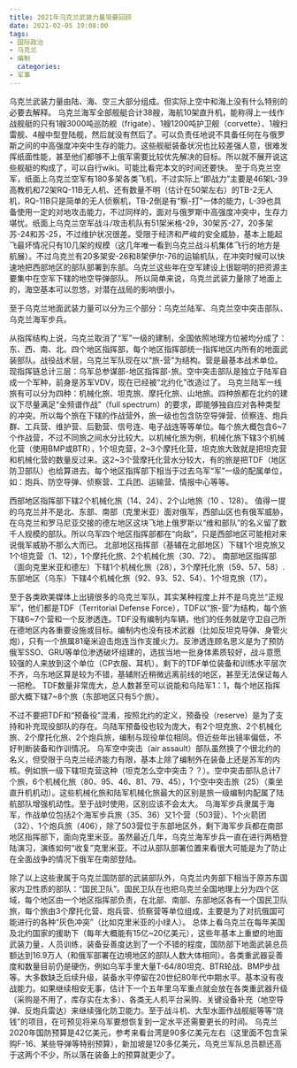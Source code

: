 ```yaml
---
title: 2021年乌克兰武装力量简要回顾
date: 2021-02-05 19:08:00
tags:
- 国际政治
- 乌克兰
- 编制
  categories:
- 军事
---
```

  乌克兰武装力量由陆、海、空三大部分组成。但实际上空中和海上没有什么特别的必要去解释。
乌克兰海军全部舰艇合计38艘，海航10架直升机，能称得上一线作战舰艇的只有1艘3000吨巡防舰（frigate）、1艘1200吨护卫舰（corvette）、1艘扫雷舰、4艘中型登陆舰，然后就没有然后了。可以负责任地说不具备任何在与俄罗斯之间的中高强度冲突中生存的能力。这些舰艇装备状况也比较差强人意，很难发挥纸面性能，甚至他们都够不上俄军需要比较优先解决的目标。所以就不展开说这些舰艇的构成了，可以自行wiki。可能比看完本文的时间还要快。
至于乌克兰空军，纸面上乌克兰空军有180多架各类飞机，不过实际上“即战力”主要是46架L-39高教机和72架RQ-11B无人机、还有数量不明（估计在50架左右）的TB-2无人机，RQ-11B只是简单的无人侦察机，TB-2倒是有“察-打”一体的能力，L-39也具备使用一定的对地攻击能力，不过同样的，面对与俄罗斯中高强度冲突中，生存力堪忧。纸面上乌克兰空军战斗/攻击机队有51架米格-29，30架苏-27，20多架苏-24和苏-25，不过维护状况很差。受限于经济和严峻的安全威胁，基本上能起飞最坏情况只有10几架的规模（这几年唯一看到乌克兰战斗机集体飞行的地方是航展）。不过乌克兰有20多架安-26和8架伊尔-76的运输机队，在冲突时候可以快速地把西部地区的部队部署到东部。乌克兰这些年在空军建设上很聪明的把资源主要集中在空军下辖的地空导弹部队。
所以简单来说，乌克兰武装力量除了地面上的，海空基本可以忽悠，对潜在战局的影响很小。
<!--more-->
  至于乌克兰地面武装力量可以分为三个部分：乌克兰陆军、乌克兰空中突击部队、乌克兰海军步兵。

  从指挥结构上说，乌克兰取消了“军”一级的建制，全国依照地理方位被均分成了：东、西、南、北。四个地区指挥部，每个地区指挥部统一指挥地区内所有的地面武装部队。战役战术层，乌克兰军队现在以“旅-营”为结构。营是最基本战术单位。现指挥链总计三层：乌军总参谋部-地区指挥部-旅。空中突击部队是独立于陆军自成一个军种，前身是苏军VDV，现在已经被“北约化”改造过了。
乌克兰陆军一线旅有可以分为四种：机械化旅、坦克旅、摩托化旅、山地旅。四种旅都在北约的建议下尽量满足“全频谱作战”（full spectrum）的要求，即能够独自应对各种类型的冲突。所以每个旅在下辖的作战营外，旅一级也包含防空导弹营、侦察连、炮兵群、工兵营、维护营、后勤营、信号连、电子战连等等单位。每个旅大概包含6~7个作战营，不过不同旅之间水分比较大。以机械化旅为例，机械化旅下辖3个机械化营（使用BMP或BTR），1个坦克营，2~3个摩托化营，坦克旅大致就是把坦克营和机械化营的数量反过来。这2~3个营摩托化营水分较大，有的旅是把TDF（地区防卫部队）也给算进去。每个地区指挥部下相当于过去乌军“军”一级的配属单位，如：炮兵、防空导弹、侦察营、工兵团、运输营、情报中心等等。

  西部地区指挥部下辖2个机械化旅（14、24）、2个山地旅（10
、128）。
值得一提的乌克兰并不是北、东部、南部（克里米亚）面对俄军，西部山区也有俄军威胁，在乌克兰和罗马尼亚交接的德左地区这块飞地上俄罗斯以“维和部队”的名义留了数千人规模的部队。所以乌军四个地区指挥部都在“向敌”，只是西部地区可能相对来说俄军威胁不那么大而已。
北部地区指挥部（基辅在北部地区）下辖1个坦克旅又1个坦克营（1、12），1个摩托化旅、2个机械化旅（30、72）。
南部地区指挥部（面向克里米亚和德左）下辖1个机械化旅（28），3个摩托化旅（59、57、58）.
东部地区（乌东）下辖4个机械化旅（92、93、52、54）、1个坦克旅（17）。

  至于各类欧美媒体上出镜很多的乌克兰军队，其实某种程度上并不是乌克兰“正规军”，他们都是TDF（Territorial Defense Force），TDF以“旅-营”为结构，每个旅下辖6~7个营和一个反渗透连。TDF没有编制内车辆，他们的任务就是守卫自己所在德地区内各重要设施或目标。编制内也没有技术武器（比如反坦克导弹、身管火炮），只有一个旅属81毫米迫击炮连当作支援火力。反渗透连顾名思义是为了预防俄军SSO、GRU等单位渗透破坏组建的，选拔当地一批身体素质较好，战斗意愿较强的人来放到这个单位（CP衣服、耳机）。剩下的TDF单位装备和训练水平层次不齐，乌东地区算是较为不错，基辅附近稍微远离前线的地区，甚至无法保证每人一把枪。
TDF数量非常庞大，总人数甚至可以说能和乌陆军1：1，每个地区指挥部大概下辖7~8个旅（东部地区只有5个旅）。

  不过不要把TDF和“预备役”混淆，按照北约的定义，预备役（reserve）是为了支持和补充现役部队的存在。乌陆军预备役也较为庞大，有2个坦克旅、2个机械化旅、2个摩托化旅、2个炮兵旅，编制与现役单位相同。但近些年出镜率偏低，不好判断装备和作训情况。
乌军空中突击（air assault）部队虽然换了个很北约的名义，但受限于乌克兰经济能力有限，基本上除了编制外在装备上还是苏军的内核。例如旅一级下辖坦克营这种（坦克怎么空中突击？？）。空中突击部队总计7个旅，6个机械化旅（80、95、46、81、79、45），1个空中突击旅（25）（乘坐直升机机动）。这些机械化旅和陆军机械化旅最大的区别是旅一级编制内配属了陆航部队增强机动性。至于战时使用，区别应该不会太大。
乌海军步兵隶属于海军，作战单位包括2个海军步兵旅（35、36）又1个营（503营）、1个火箭团（32）、1个炮兵旅（406），除了503营位于东部地区外，剩下海军步兵都在南部地区指挥部下，面向克里米亚。虽然最近几年，乌克兰海军步兵一直在进行两栖登陆演习，演练如何“收复”克里米亚。不过从部队部署位置来看很大可能是为了防止在全面战争的情况下俄军在南部登陆。


  除了以上这些隶属于乌克兰国防部的武装部队外，乌克兰内务部下相当于原苏东国家内卫性质的部队：“国民卫队”。国民卫队在也把乌克兰全国地理上分为四个区域，每个地区由一个地区指挥部负责，在北部、南部、东部地区各有一个国民卫队旅，每个旅由3个摩托化营、炮兵营、侦察营等单位组成，主要是为了对抗俄国可能进行的各种“灰色冲突”（比如克里米亚的小绿人）。
	总体上看乌克兰在每年美国及北约国家的援助下（每年大概能有15亿~20亿美元），这些年基本上重塑的地面武装力量，人员训练，装备妥善度达到了一个不错的程度，国防部下地面武装总员额达到16.9万人（和俄军部署在边境地区的部队人数大体相同）。各类重武器妥善度和数量目前仍是硬伤，例如乌军手里大量T-64/80坦克、BTR轮战、BMP步战等。大多数缺乏后续升级，装备水平停留在20世纪80年代中期水平。基本没有夜战能力。如果继续相安无事，估计下一个五年里乌军重点就会放在各类重武器升级（采购是不用了，库存实在太多）、各类无人机平台采购、关键设备补充（地空导弹、反炮兵雷达）来继续强化防卫能力。至于战斗机、大型水面作战舰艇等等“烧钱”的项目，在可预见将来乌军要想恢复到一定水平还需要更长的时间。 乌克兰2020年国防预算是42亿美元，参考来看台湾是90多亿美元左右（这里面不包含采购F-16、某些导弹等特别预算），新加坡是120多亿美元，乌克兰军队总员额还高于这两个不少，所以落在装备上的预算就更少了。
